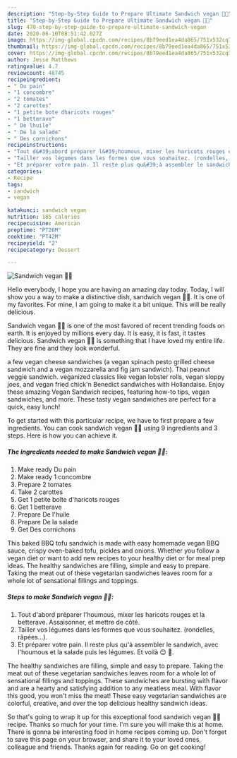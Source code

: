 ```yaml
---
description: "Step-by-Step Guide to Prepare Ultimate Sandwich vegan 🥪🌱"
title: "Step-by-Step Guide to Prepare Ultimate Sandwich vegan 🥪🌱"
slug: 470-step-by-step-guide-to-prepare-ultimate-sandwich-vegan
date: 2020-06-10T08:51:42.027Z
image: https://img-global.cpcdn.com/recipes/8b79eed1ea4da865/751x532cq70/sandwich-vegan-🥪🌱-photo-principale-de-la-recette.jpg
thumbnail: https://img-global.cpcdn.com/recipes/8b79eed1ea4da865/751x532cq70/sandwich-vegan-🥪🌱-photo-principale-de-la-recette.jpg
cover: https://img-global.cpcdn.com/recipes/8b79eed1ea4da865/751x532cq70/sandwich-vegan-🥪🌱-photo-principale-de-la-recette.jpg
author: Jesse Matthews
ratingvalue: 4.7
reviewcount: 48745
recipeingredient:
- " Du pain"
- "1 concombre"
- "2 tomates"
- "2 carottes"
- "1 petite bote dharicots rouges"
- "1 betterave"
- " De lhuile"
- " De la salade"
- " Des cornichons"
recipeinstructions:
- "Tout d&#39;abord préparer l&#39;houmous, mixer les haricots rouges et la betterave. Assaisonner, et mettre de côté."
- "Tailler vos légumes dans les formes que vous souhaitez. (rondelles, râpées...)."
- "Et préparer votre pain. Il reste plus qu&#39;à assembler le sandwich, avec l&#39;houmous et la salade puis les légumes. Et voilà 😊 🌱."
categories:
- Recipe
tags:
- sandwich
- vegan

katakunci: sandwich vegan 
nutrition: 185 calories
recipecuisine: American
preptime: "PT26M"
cooktime: "PT42M"
recipeyield: "2"
recipecategory: Dessert

---
```



![Sandwich vegan 🥪🌱](https://img-global.cpcdn.com/recipes/8b79eed1ea4da865/751x532cq70/sandwich-vegan-🥪🌱-photo-principale-de-la-recette.jpg)

Hello everybody, I hope you are having an amazing day today. Today, I will show you a way to make a distinctive dish, sandwich vegan 🥪🌱. It is one of my favorites. For mine, I am going to make it a bit unique. This will be really delicious.

Sandwich vegan 🥪🌱 is one of the most favored of recent trending foods on earth. It is enjoyed by millions every day. It is easy, it is fast, it tastes delicious. Sandwich vegan 🥪🌱 is something that I have loved my entire life. They are fine and they look wonderful.

a few vegan cheese sandwiches (a vegan spinach pesto grilled cheese sandwich and a vegan mozzarella and fig jam sandwich). Thai peanut veggie sandwich. veganized classics like vegan lobster rolls, vegan sloppy joes, and vegan fried chick&#39;n Benedict sandwiches with Hollandaise. Enjoy these amazing Vegan Sandwich recipes, featuring how-to tips, vegan sandwiches, and more. These tasty vegan sandwiches are perfect for a quick, easy lunch!


To get started with this particular recipe, we have to first prepare a few ingredients. You can cook sandwich vegan 🥪🌱 using 9 ingredients and 3 steps. Here is how you can achieve it.

<!--inarticleads1-->

##### The ingredients needed to make Sandwich vegan 🥪🌱:

1. Make ready  Du pain
1. Make ready 1 concombre
1. Prepare 2 tomates
1. Take 2 carottes
1. Get 1 petite boîte d&#39;haricots rouges
1. Get 1 betterave
1. Prepare  De l&#39;huile
1. Prepare  De la salade
1. Get  Des cornichons


This baked BBQ tofu sandwich is made with easy homemade vegan BBQ sauce, crispy oven-baked tofu, pickles and onions. Whether you follow a vegan diet or want to add new recipes to your healthy diet or for meal prep ideas. The healthy sandwiches are filling, simple and easy to prepare. Taking the meat out of these vegetarian sandwiches leaves room for a whole lot of sensational fillings and toppings. 

<!--inarticleads2-->

##### Steps to make Sandwich vegan 🥪🌱:

1. Tout d&#39;abord préparer l&#39;houmous, mixer les haricots rouges et la betterave. Assaisonner, et mettre de côté.
1. Tailler vos légumes dans les formes que vous souhaitez. (rondelles, râpées...).
1. Et préparer votre pain. Il reste plus qu&#39;à assembler le sandwich, avec l&#39;houmous et la salade puis les légumes. Et voilà 😊 🌱.


The healthy sandwiches are filling, simple and easy to prepare. Taking the meat out of these vegetarian sandwiches leaves room for a whole lot of sensational fillings and toppings. These sandwiches are bursting with flavor and are a hearty and satisfying addition to any meatless meal. With flavor this good, you won&#39;t miss the meat! These easy vegetarian sandwiches are colorful, creative, and over the top delicious healthy sandwich ideas. 

So that's going to wrap it up for this exceptional food sandwich vegan 🥪🌱 recipe. Thanks so much for your time. I'm sure you will make this at home. There is gonna be interesting food in home recipes coming up. Don't forget to save this page on your browser, and share it to your loved ones, colleague and friends. Thanks again for reading. Go on get cooking!
